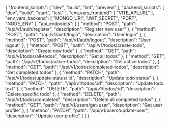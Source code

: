 {
  "frontend_scripts": [
    "dev",
    "build", 
    "lint",
    "preview"
  ],
  "backend_scripts": [
    "dev",
    "build",
    "start",
    "test"
  ],
  "env_vars_frontend": [
    "VITE_API_URL"
  ],
  "env_vars_backend": [
    "MONGO_URI",
    "JWT_SECRET", 
    "PORT",
    "NODE_ENV"
  ],
  "api_endpoints": [
    {
      "method": "POST",
      "path": "/api/v1/auth/register",
      "description": "Register new user"
    },
    {
      "method": "POST", 
      "path": "/api/v1/auth/login",
      "description": "User login"
    },
    {
      "method": "POST",
      "path": "/api/v1/auth/logout", 
      "description": "User logout"
    },
    {
      "method": "POST",
      "path": "/api/v1/todos/create-todo",
      "description": "Create new todo"
    },
    {
      "method": "GET",
      "path": "/api/v1/todos/all-todos",
      "description": "Get all todos"
    },
    {
      "method": "GET",
      "path": "/api/v1/todos/active-todos",
      "description": "Get active todos"
    },
    {
      "method": "GET", 
      "path": "/api/v1/todos/completed-todos",
      "description": "Get completed todos"
    },
    {
      "method": "PATCH",
      "path": "/api/v1/todos/update-status/:id",
      "description": "Update todo status"
    },
    {
      "method": "PATCH",
      "path": "/api/v1/todos/:id",
      "description": "Update todo text"
    },
    {
      "method": "DELETE",
      "path": "/api/v1/todos/:id",
      "description": "Delete specific todo"
    },
    {
      "method": "DELETE",
      "path": "/api/v1/todos/completed",
      "description": "Delete all completed todos"
    },
    {
      "method": "GET",
      "path": "/api/v1/users/get-user",
      "description": "Get user profile"
    },
    {
      "method": "PATCH",
      "path": "/api/v1/users/update-user",
      "description": "Update user profile"
    }
  ]
}